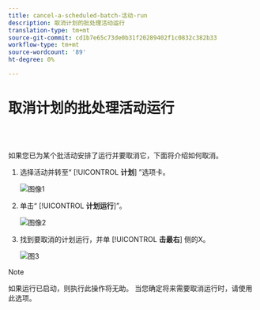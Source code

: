```yaml
---
title: cancel-a-scheduled-batch-活动-run
description: 取消计划的批处理活动运行
translation-type: tm+mt
source-git-commit: cd1b7e65c73de0b31f20289402f1c0832c382b33
workflow-type: tm+mt
source-wordcount: '89'
ht-degree: 0%

---
```



# 取消计划的批处理活动运行

<br> 

如果您已为某个批活动安排了运行并要取消它，下面将介绍如何取消。

1. 选择活动并转至“ [!UICONTROL **计划**] ”选项卡。

   ![图像1](/help/sky/assets/smart-campaigns/cancel-a-scheduled-batch-campaign-run/cancel-a-scheduled-batch-campaign-run-1.png)

1. 单击“ [!UICONTROL **计划运行**]”。

   ![图像2](/help/sky/assets/smart-campaigns/cancel-a-scheduled-batch-campaign-run/cancel-a-scheduled-batch-campaign-run-2.png)

1. 找到要取消的计划运行，并单 [!UICONTROL **击最右**] 侧的X。

   ![图3](/help/sky/assets/smart-campaigns/cancel-a-scheduled-batch-campaign-run/cancel-a-scheduled-batch-campaign-run-3.png)

>[!NOTE]
>
>如果运行已启动，则执行此操作将无助。 当您确定将来需要取消运行时，请使用此选项。
